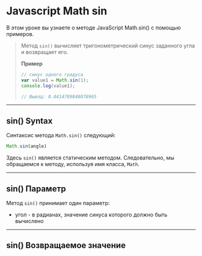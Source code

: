 # Javascript Math sin 

В этом уроке вы узнаете о методе JavaScript Math.sin() с помощью примеров.

>Метод `sin()` вычисляет тригонометрический синус заданного угла и возвращает его.
>  
>**Пример**
>```javascript
>// синус одного градуса
>var value1 = Math.sin(1);
>console.log(value1);    
>
>// Вывод: 0.8414709848078965
>```

-----------------
## sin() Syntax

Синтаксис метода `Math.sin()` следующий:
```javascript
Math.sin(angle)
```
Здесь `sin()` является статическим методом. Следовательно, мы обращаемся к методу, используя имя класса, `Math`.

----------
## sin() Параметр  
Метод `sin()` принимает один параметр:

* угол - в радианах, значение синуса которого должно быть вычислено
-----------
## sin() Возвращаемое значение
